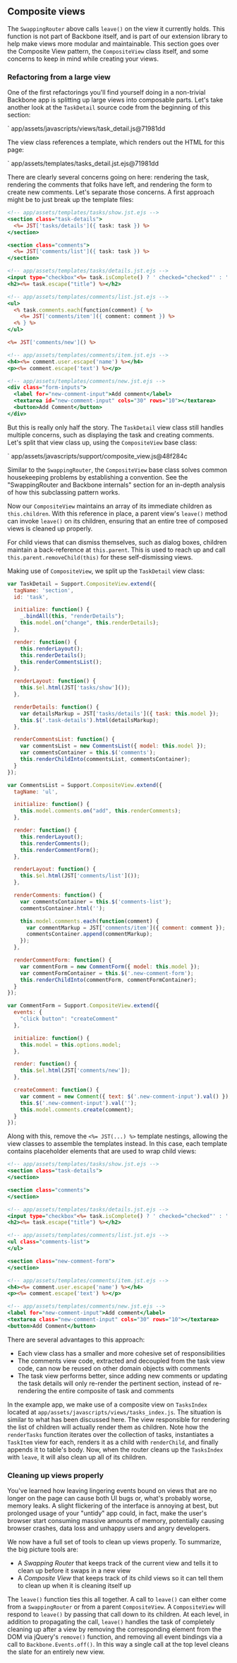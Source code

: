 ## Composite views

The `SwappingRouter` above calls `leave()` on the view it currently holds.
This function is not part of Backbone itself, and is part of our extension
library to help make views more modular and maintainable. This section goes
over the Composite View pattern, the `CompositeView` class itself, and some
concerns to keep in mind while creating your views.

### Refactoring from a large view

One of the first refactorings you'll find yourself doing in a non-trivial Backbone
app is splitting up large views into composable parts. Let's take another look
at the `TaskDetail` source code from the beginning of this section:

` app/assets/javascripts/views/task_detail.js@71981dd

The view class references a template, which renders out the HTML for this page:

` app/assets/templates/tasks_detail.jst.ejs@71981dd

There are clearly several concerns going on here: rendering the task, rendering
the comments that folks have left, and rendering the form to create new
comments. Let's separate those concerns. A first approach might be to just
break up the template files:

```rhtml
<!-- app/assets/templates/tasks/show.jst.ejs -->
<section class="task-details">
  <%= JST['tasks/details']({ task: task }) %>
</section>

<section class="comments">
  <%= JST['comments/list']({ task: task }) %>
</section>
```

```rhtml
<!-- app/assets/templates/tasks/details.jst.ejs -->
<input type="checkbox"<%= task.isComplete() ? ' checked="checked"' : '' %> />
<h2><%= task.escape("title") %></h2>
```

```rhtml
<!-- app/assets/templates/comments/list.jst.ejs -->
<ul>
  <% task.comments.each(function(comment) { %>
    <%= JST['comments/item']({ comment: comment }) %>
  <% } %>
</ul>

<%= JST['comments/new']() %>
```

```rhtml
<!-- app/assets/templates/comments/item.jst.ejs -->
<h4><%= comment.user.escape('name') %></h4>
<p><%= comment.escape('text') %></p>
```

```rhtml
<!-- app/assets/templates/comments/new.jst.ejs -->
<div class="form-inputs">
  <label for="new-comment-input">Add comment</label>
  <textarea id="new-comment-input" cols="30" rows="10"></textarea>
  <button>Add Comment</button>
</div>
```

But this is really only half the story. The `TaskDetail` view class still
handles multiple concerns, such as displaying the task and creating comments. Let's
split that view class up, using the `CompositeView` base class:

` app/assets/javascripts/support/composite_view.js@48f284c

Similar to the `SwappingRouter`, the `CompositeView` base class solves common
housekeeping problems by establishing a convention. See the "SwappingRouter and
Backbone internals" section for an in-depth analysis of how this subclassing
pattern works.

Now our `CompositeView` maintains an array of its immediate children as
`this.children`.  With this reference in place, a parent view's `leave()` method
can invoke `leave()` on its children, ensuring that an entire tree of composed
views is cleaned up properly.

For child views that can dismiss themselves, such as dialog boxes, children
maintain a back-reference at `this.parent`. This is used to reach up and call
`this.parent.removeChild(this)` for these self-dismissing views.

Making use of `CompositeView`, we split up the `TaskDetail` view class:

```javascript
var TaskDetail = Support.CompositeView.extend({
  tagName: 'section',
  id: 'task',

  initialize: function() {
    _.bindAll(this, "renderDetails");
    this.model.on("change", this.renderDetails);
  },

  render: function() {
    this.renderLayout();
    this.renderDetails();
    this.renderCommentsList();
  },

  renderLayout: function() {
    this.$el.html(JST['tasks/show']());
  },

  renderDetails: function() {
    var detailsMarkup = JST['tasks/details']({ task: this.model });
    this.$('.task-details').html(detailsMarkup);
  },

  renderCommentsList: function() {
    var commentsList = new CommentsList({ model: this.model });
    var commentsContainer = this.$('comments');
    this.renderChildInto(commentsList, commentsContainer);
  }
});
```

```javascript
var CommentsList = Support.CompositeView.extend({
  tagName: 'ul',

  initialize: function() {
    this.model.comments.on("add", this.renderComments);
  },

  render: function() {
    this.renderLayout();
    this.renderComments();
    this.renderCommentForm();
  },

  renderLayout: function() {
    this.$el.html(JST['comments/list']());
  },

  renderComments: function() {
    var commentsContainer = this.$('comments-list');
    commentsContainer.html('');

    this.model.comments.each(function(comment) {
      var commentMarkup = JST['comments/item']({ comment: comment });
      commentsContainer.append(commentMarkup);
    });
  },

  renderCommentForm: function() {
    var commentForm = new CommentForm({ model: this.model });
    var commentFormContainer = this.$('.new-comment-form');
    this.renderChildInto(commentForm, commentFormContainer);
  }
});
```

```javascript
var CommentForm = Support.CompositeView.extend({
  events: {
    "click button": "createComment"
  },

  initialize: function() {
    this.model = this.options.model;
  },

  render: function() {
    this.$el.html(JST['comments/new']);
  },

  createComment: function() {
    var comment = new Comment({ text: $('.new-comment-input').val() });
    this.$('.new-comment-input').val('');
    this.model.comments.create(comment);
  }
});
```

Along with this, remove the `<%= JST(...) %>` template nestings, allowing the
view classes to assemble the templates instead. In this case, each template
contains placeholder elements that are used to wrap child views:

```rhtml
<!-- app/assets/templates/tasks/show.jst.ejs -->
<section class="task-details">
</section>

<section class="comments">
</section>
```

```rhtml
<!-- app/assets/templates/tasks/details.jst.ejs -->
<input type="checkbox"<%= task.isComplete() ? ' checked="checked"' : '' %> />
<h2><%= task.escape("title") %></h2>
```

```rhtml
<!-- app/assets/templates/comments/list.jst.ejs -->
<ul class="comments-list">
</ul>

<section class="new-comment-form">
</section>
```

```rhtml
<!-- app/assets/templates/comments/item.jst.ejs -->
<h4><%= comment.user.escape('name') %></h4>
<p><%= comment.escape('text') %></p>
```

```rhtml
<!-- app/assets/templates/comments/new.jst.ejs -->
<label for="new-comment-input">Add comment</label>
<textarea class="new-comment-input" cols="30" rows="10"></textarea>
<button>Add Comment</button>
```

There are several advantages to this approach:

- Each view class has a smaller and more cohesive set of responsibilities
- The comments view code, extracted and decoupled from the task view code, can
  now be reused on other domain objects with comments
- The task view performs better, since adding new comments or updating the task
  details will only re-render the pertinent section, instead of re-rendering the
  entire composite of task and comments

In the example app, we make use of a composite view on `TasksIndex` located at
`app/assets/javascripts/views/tasks_index.js`. The situation is similar to
what has been discussed here. The view responsible for rendering the list of
children will actually render them as children. Note how the `renderTasks`
function iterates over the  collection of tasks, instantiates a `TaskItem`
view for each, renders it as a child with `renderChild`, and finally appends
it to table's body. Now, when the router cleans up the `TasksIndex` with `leave`,
it will also clean up all of its children.

### Cleaning up views properly

You've learned how leaving lingering events bound on views that are no longer
on the page can cause both UI bugs or, what's probably worse, memory leaks.
A slight flickering of the interface is annoying at best, but prolonged usage
of your "untidy" app could, in fact, make the user's browser start consuming massive
amounts of memory, potentially causing browser crashes, data loss and unhappy
users and angry developers.

We now have a full set of tools to clean up views properly. To summarize, the
big picture tools are:

- A *Swapping Router* that keeps track of the current view and tells it
to clean up before it swaps in a new view
- A *Composite View* that keeps track of its child views so it can tell them to
clean up when it is cleaning itself up

The `leave()` function ties this all together. A call to `leave()` can either
come from a `SwappingRouter` or from a parent `CompositeView`.  A `CompositeView`
will respond to `leave()` by passing that call down to its children. At each
level, in addition to propagating the call, `leave()` handles the task of
completely cleaning up after a view by removing the corresponding element from
the DOM via jQuery's `remove()` function, and removing all event bindings via a
call to `Backbone.Events.off()`. In this way a single call at the top level
cleans the slate for an entirely new view.
